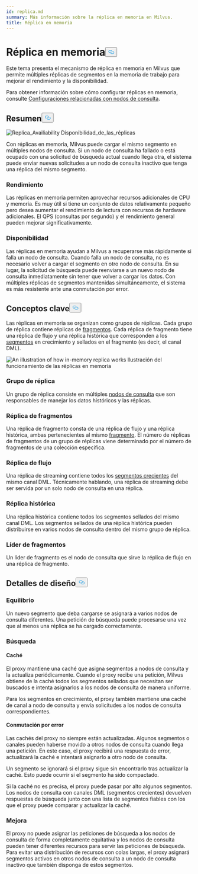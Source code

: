```yaml
---
id: replica.md
summary: Más información sobre la réplica en memoria en Milvus.
title: Réplica en memoria
---
```

<h1 id="In-Memory-Replica" class="common-anchor-header">Réplica en memoria<button data-href="#In-Memory-Replica" class="anchor-icon" translate="no">
      <svg translate="no"
        aria-hidden="true"
        focusable="false"
        height="20"
        version="1.1"
        viewBox="0 0 16 16"
        width="16"
      >
        <path
          fill="#0092E4"
          fill-rule="evenodd"
          d="M4 9h1v1H4c-1.5 0-3-1.69-3-3.5S2.55 3 4 3h4c1.45 0 3 1.69 3 3.5 0 1.41-.91 2.72-2 3.25V8.59c.58-.45 1-1.27 1-2.09C10 5.22 8.98 4 8 4H4c-.98 0-2 1.22-2 2.5S3 9 4 9zm9-3h-1v1h1c1 0 2 1.22 2 2.5S13.98 12 13 12H9c-.98 0-2-1.22-2-2.5 0-.83.42-1.64 1-2.09V6.25c-1.09.53-2 1.84-2 3.25C6 11.31 7.55 13 9 13h4c1.45 0 3-1.69 3-3.5S14.5 6 13 6z"
        ></path>
      </svg>
    </button></h1><p>Este tema presenta el mecanismo de réplica en memoria en Milvus que permite múltiples réplicas de segmentos en la memoria de trabajo para mejorar el rendimiento y la disponibilidad.</p>
<p>Para obtener información sobre cómo configurar réplicas en memoria, consulte <a href="/docs/es/configure_querynode.md#queryNodereplicas">Configuraciones relacionadas con nodos de consulta</a>.</p>
<h2 id="Overview" class="common-anchor-header">Resumen<button data-href="#Overview" class="anchor-icon" translate="no">
      <svg translate="no"
        aria-hidden="true"
        focusable="false"
        height="20"
        version="1.1"
        viewBox="0 0 16 16"
        width="16"
      >
        <path
          fill="#0092E4"
          fill-rule="evenodd"
          d="M4 9h1v1H4c-1.5 0-3-1.69-3-3.5S2.55 3 4 3h4c1.45 0 3 1.69 3 3.5 0 1.41-.91 2.72-2 3.25V8.59c.58-.45 1-1.27 1-2.09C10 5.22 8.98 4 8 4H4c-.98 0-2 1.22-2 2.5S3 9 4 9zm9-3h-1v1h1c1 0 2 1.22 2 2.5S13.98 12 13 12H9c-.98 0-2-1.22-2-2.5 0-.83.42-1.64 1-2.09V6.25c-1.09.53-2 1.84-2 3.25C6 11.31 7.55 13 9 13h4c1.45 0 3-1.69 3-3.5S14.5 6 13 6z"
        ></path>
      </svg>
    </button></h2><p>
  
   <span class="img-wrapper"> <img translate="no" src="/docs/v2.5.x/assets/replica_availability.jpg" alt="Replica_Availiability" class="doc-image" id="replica_availiability" />
   </span> <span class="img-wrapper"> <span>Disponibilidad_de_las_réplicas</span> </span></p>
<p>Con réplicas en memoria, Milvus puede cargar el mismo segmento en múltiples nodos de consulta. Si un nodo de consulta ha fallado o está ocupado con una solicitud de búsqueda actual cuando llega otra, el sistema puede enviar nuevas solicitudes a un nodo de consulta inactivo que tenga una réplica del mismo segmento.</p>
<h3 id="Performance" class="common-anchor-header">Rendimiento</h3><p>Las réplicas en memoria permiten aprovechar recursos adicionales de CPU y memoria. Es muy útil si tiene un conjunto de datos relativamente pequeño pero desea aumentar el rendimiento de lectura con recursos de hardware adicionales. El QPS (consultas por segundo) y el rendimiento general pueden mejorar significativamente.</p>
<h3 id="Availability" class="common-anchor-header">Disponibilidad</h3><p>Las réplicas en memoria ayudan a Milvus a recuperarse más rápidamente si falla un nodo de consulta. Cuando falla un nodo de consulta, no es necesario volver a cargar el segmento en otro nodo de consulta. En su lugar, la solicitud de búsqueda puede reenviarse a un nuevo nodo de consulta inmediatamente sin tener que volver a cargar los datos. Con múltiples réplicas de segmentos mantenidas simultáneamente, el sistema es más resistente ante una conmutación por error.</p>
<h2 id="Key-Concepts" class="common-anchor-header">Conceptos clave<button data-href="#Key-Concepts" class="anchor-icon" translate="no">
      <svg translate="no"
        aria-hidden="true"
        focusable="false"
        height="20"
        version="1.1"
        viewBox="0 0 16 16"
        width="16"
      >
        <path
          fill="#0092E4"
          fill-rule="evenodd"
          d="M4 9h1v1H4c-1.5 0-3-1.69-3-3.5S2.55 3 4 3h4c1.45 0 3 1.69 3 3.5 0 1.41-.91 2.72-2 3.25V8.59c.58-.45 1-1.27 1-2.09C10 5.22 8.98 4 8 4H4c-.98 0-2 1.22-2 2.5S3 9 4 9zm9-3h-1v1h1c1 0 2 1.22 2 2.5S13.98 12 13 12H9c-.98 0-2-1.22-2-2.5 0-.83.42-1.64 1-2.09V6.25c-1.09.53-2 1.84-2 3.25C6 11.31 7.55 13 9 13h4c1.45 0 3-1.69 3-3.5S14.5 6 13 6z"
        ></path>
      </svg>
    </button></h2><p>Las réplicas en memoria se organizan como grupos de réplicas. Cada grupo de réplica contiene réplicas de <a href="https://milvus.io/docs/v2.1.x/glossary.md#Sharding">fragmentos</a>. Cada réplica de fragmento tiene una réplica de flujo y una réplica histórica que corresponden a los <a href="https://milvus.io/docs/v2.1.x/glossary.md#Segment">segmentos</a> en crecimiento y sellados en el fragmento (es decir, el canal DML).</p>
<p>
  
   <span class="img-wrapper"> <img translate="no" src="/docs/v2.5.x/assets/replica_group.png" alt="An illustration of how in-memory replica works" class="doc-image" id="an-illustration-of-how-in-memory-replica-works" />
   </span> <span class="img-wrapper"> <span>Ilustración del funcionamiento de las réplicas en memoria</span> </span></p>
<h3 id="Replica-group" class="common-anchor-header">Grupo de réplica</h3><p>Un grupo de réplica consiste en múltiples <a href="https://milvus.io/docs/v2.1.x/four_layers.md#Query-node">nodos de consulta</a> que son responsables de manejar los datos históricos y las réplicas.</p>
<h3 id="Shard-replica" class="common-anchor-header">Réplica de fragmentos</h3><p>Una réplica de fragmento consta de una réplica de flujo y una réplica histórica, ambas pertenecientes al mismo <a href="https://milvus.io/blog/deep-dive-1-milvus-architecture-overview.md#Shard">fragmento</a>. El número de réplicas de fragmentos de un grupo de réplicas viene determinado por el número de fragmentos de una colección específica.</p>
<h3 id="Streaming-replica" class="common-anchor-header">Réplica de flujo</h3><p>Una réplica de streaming contiene todos los <a href="https://milvus.io/docs/v2.1.x/glossary.md#Segment">segmentos crecientes</a> del mismo canal DML. Técnicamente hablando, una réplica de streaming debe ser servida por un solo nodo de consulta en una réplica.</p>
<h3 id="Historical-replica" class="common-anchor-header">Réplica histórica</h3><p>Una réplica histórica contiene todos los segmentos sellados del mismo canal DML. Los segmentos sellados de una réplica histórica pueden distribuirse en varios nodos de consulta dentro del mismo grupo de réplica.</p>
<h3 id="Shard-leader" class="common-anchor-header">Líder de fragmentos</h3><p>Un líder de fragmento es el nodo de consulta que sirve la réplica de flujo en una réplica de fragmento.</p>
<h2 id="Design-Details" class="common-anchor-header">Detalles de diseño<button data-href="#Design-Details" class="anchor-icon" translate="no">
      <svg translate="no"
        aria-hidden="true"
        focusable="false"
        height="20"
        version="1.1"
        viewBox="0 0 16 16"
        width="16"
      >
        <path
          fill="#0092E4"
          fill-rule="evenodd"
          d="M4 9h1v1H4c-1.5 0-3-1.69-3-3.5S2.55 3 4 3h4c1.45 0 3 1.69 3 3.5 0 1.41-.91 2.72-2 3.25V8.59c.58-.45 1-1.27 1-2.09C10 5.22 8.98 4 8 4H4c-.98 0-2 1.22-2 2.5S3 9 4 9zm9-3h-1v1h1c1 0 2 1.22 2 2.5S13.98 12 13 12H9c-.98 0-2-1.22-2-2.5 0-.83.42-1.64 1-2.09V6.25c-1.09.53-2 1.84-2 3.25C6 11.31 7.55 13 9 13h4c1.45 0 3-1.69 3-3.5S14.5 6 13 6z"
        ></path>
      </svg>
    </button></h2><h3 id="Balance" class="common-anchor-header">Equilibrio</h3><p>Un nuevo segmento que deba cargarse se asignará a varios nodos de consulta diferentes. Una petición de búsqueda puede procesarse una vez que al menos una réplica se ha cargado correctamente.</p>
<h3 id="Search" class="common-anchor-header">Búsqueda</h3><h4 id="Cache" class="common-anchor-header">Caché</h4><p>El proxy mantiene una caché que asigna segmentos a nodos de consulta y la actualiza periódicamente. Cuando el proxy recibe una petición, Milvus obtiene de la caché todos los segmentos sellados que necesitan ser buscados e intenta asignarlos a los nodos de consulta de manera uniforme.</p>
<p>Para los segmentos en crecimiento, el proxy también mantiene una caché de canal a nodo de consulta y envía solicitudes a los nodos de consulta correspondientes.</p>
<h4 id="Failover" class="common-anchor-header">Conmutación por error</h4><p>Las cachés del proxy no siempre están actualizadas. Algunos segmentos o canales pueden haberse movido a otros nodos de consulta cuando llega una petición. En este caso, el proxy recibirá una respuesta de error, actualizará la caché e intentará asignarlo a otro nodo de consulta.</p>
<p>Un segmento se ignorará si el proxy sigue sin encontrarlo tras actualizar la caché. Esto puede ocurrir si el segmento ha sido compactado.</p>
<p>Si la caché no es precisa, el proxy puede pasar por alto algunos segmentos. Los nodos de consulta con canales DML (segmentos crecientes) devuelven respuestas de búsqueda junto con una lista de segmentos fiables con los que el proxy puede comparar y actualizar la caché.</p>
<h3 id="Enhancement" class="common-anchor-header">Mejora</h3><p>El proxy no puede asignar las peticiones de búsqueda a los nodos de consulta de forma completamente equitativa y los nodos de consulta pueden tener diferentes recursos para servir las peticiones de búsqueda. Para evitar una distribución de recursos con colas largas, el proxy asignará segmentos activos en otros nodos de consulta a un nodo de consulta inactivo que también disponga de estos segmentos.</p>
